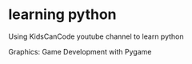 # learning python
Using KidsCanCode youtube channel to learn python

Graphics: Game Development with Pygame
